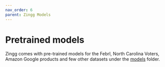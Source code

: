 ```yaml
---
nav_order: 6
parent: Zingg Models
---
```


# Pretrained models

Zingg comes with pre-trained models for the Febrl, North Carolina Voters, Amazon Google products and few other datasets under the [models](https://github.com/zinggAI/zingg/tree/main/models) folder.

